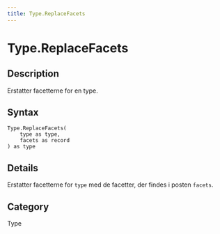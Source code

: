```yaml
---
title: Type.ReplaceFacets
---
```


# Type.ReplaceFacets


## Description

Erstatter facetterne for en type.


## Syntax

```powerquery
Type.ReplaceFacets(
    type as type,
    facets as record
) as type
```


## Details

Erstatter facetterne for <code>type</code> med de facetter, der findes i posten <code>facets</code>.



## Category
Type
